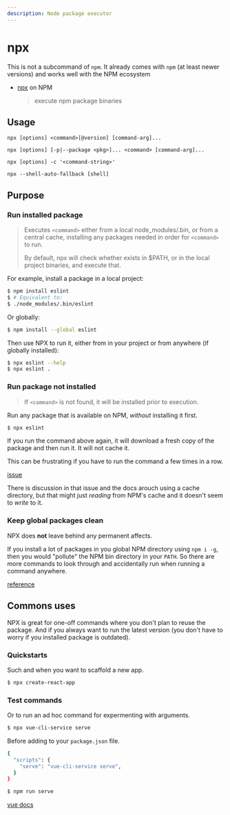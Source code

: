 ```yaml
---
description: Node package executor
---
```

# npx


This is not a subcommand of `npm`. It already comes with `npm` (at least newer versions) and works well with the NPM ecosystem

- [npx](https://www.npmjs.com/package/npx) on NPM
    > execute npm package binaries


## Usage

```
npx [options] <command>[@version] [command-arg]...

npx [options] [-p|--package <pkg>]... <command> [command-arg]...

npx [options] -c '<command-string>'

npx --shell-auto-fallback [shell]
```


## Purpose


### Run installed package

> Executes `<command>` either from a local node_modules/.bin, or from a central cache, installing any packages needed in order for `<command>` to run.
>
> By default, npx will check whether <command> exists in $PATH, or in the local project binaries, and execute that.

For example, install a package in a local project:

```sh
$ npm install eslint
$ # Equivalent to:
$ ./node_modules/.bin/eslint
```

Or globally:

```sh
$ npm install --global eslint
```

Then use NPX to run it, either from in your project or from anywhere (if globally installed):

```sh
$ npx eslint --help
$ npx eslint .
```

### Run package not installed

> If `<command>` is not found, it will be installed prior to execution.

Run any package that is available on NPM, _without_ installing it first.

```sh
$ npx eslint
```

If you run the command above again, it will download a fresh copy of the package and then run it. It will not cache it.

This can be frustrating if you have to run the command a few times in a row.

[issue](https://github.com/zkat/npx/issues/113)

There is discussion in that issue and the docs arouch using a cache directory, but that might just _reading_ from NPM's cache and it doesn't seem to _write_ to it.


### Keep global packages clean

NPX does **not** leave behind any permanent affects.

If you install a lot of packages in you global NPM directory using `npm i -g`, then you would "pollute" the NPM bin directory in your `PATH`. So there are more commands to look through and accidentally run when running a command anywhere.

[reference](https://github.com/zkat/npx/issues/113#issuecomment-369379654)


## Commons uses

NPX is great for one-off commands where you don't plan to reuse the package. And if you always want to run the latest version (you don't have to worry if you installed package is outdated).

### Quickstarts

Such and when you want to scaffold a new app.

```sh
$ npx create-react-app
```

### Test commands

Or to run an ad hoc command for expermenting with arguments.

```sh
$ npx vue-cli-service serve
```

Before adding to your `package.json` file.

```sh
{
  "scripts": {
    "serve": "vue-cli-service serve",
  }
}
```
```sh
$ npm run serve
```

[vue docs](https://cli.vuejs.org/guide/cli-service.html#using-the-binary)
